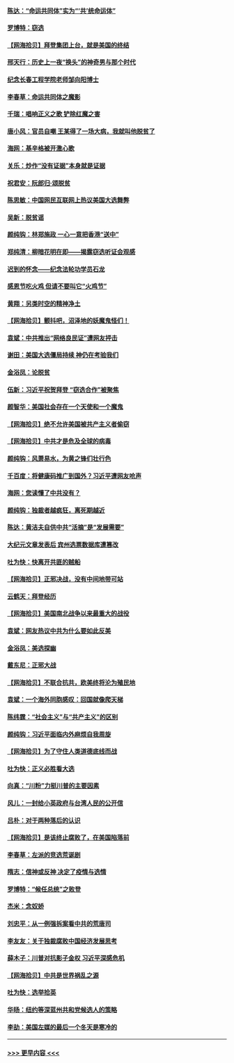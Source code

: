#### [陈达：“命运共同体”实为“‘共’统命运体”](../pages/nsc993/n12590865.md?t=12030551) 
#### [罗博特：窃选](../pages/nsc993/n12590619.md?t=12030551) 
#### [【网海拾贝】拜登集团上台，就是美国的终结](../pages/nsc993/n12589725.md?t=12030551) 
#### [邢天行：历史上一夜“换头”的神奇男与那个时代](../pages/nsc993/n12589424.md?t=12030551) 
#### [纪念长春工程学院老师邹向阳博士](../pages/nsc993/n12585390.md?t=12030551) 
#### [李春草：命运共同体之魔影](../pages/nsc993/n12585026.md?t=12030551) 
#### [千瑞：唱响正义之歌 铲除红魔之害](../pages/nsc993/n12585002.md?t=12030551) 
#### [唐小风：官员自嘲 王某得了一场大病，我就叫他脱贫了](../pages/nsc993/n12584981.md?t=12030551) 
#### [海网：基辛格被开激心歌](../pages/nsc993/n12584946.md?t=12030551) 
#### [关乐：炒作“没有证据”本身就是证据](../pages/nsc993/n12583146.md?t=12030551) 
#### [祝君安：阮郎归‧颂脱贫](../pages/nsc993/n12583119.md?t=12030551) 
#### [陈思敏：中国网民互联网上热议美国大选舞弊](../pages/nsc993/n12582845.md?t=12030551) 
#### [吴新：脱贫谣](../pages/nsc993/n12580839.md?t=12030551) 
#### [颜纯钩：林郑施政 一心一意把香港“送中”](../pages/nsc993/n12580805.md?t=12030551) 
#### [郑纯清：柳暗花明在即——揭露窃选听证会观感](../pages/nsc993/n12580795.md?t=12030551) 
#### [迟到的怀念——纪念法轮功学员石龙](../pages/nsc993/n12580245.md?t=12030551) 
#### [感恩节吃火鸡  但请不要叫它“火鸡节”](../pages/nsc993/n12580252.md?t=12030551) 
#### [黄翔：另类时空的精神净土](../pages/nsc993/n12578638.md?t=12030551) 
#### [【网海拾贝】颤抖吧，沼泽地的妖魔鬼怪们！](../pages/nsc993/n12578552.md?t=12030551) 
#### [袁斌：中共推出“网络良民证”遭网友抨击](../pages/nsc993/n12578511.md?t=12030551) 
#### [谢田：美国大选僵局持续 神仍在考验我们](../pages/nsc993/n12577432.md?t=12030551) 
#### [金浴凤：论脱贫](../pages/nsc993/n12576386.md?t=12030551) 
#### [伍新：习近平祝贺拜登 “窃选合作”被聚焦](../pages/nsc993/n12576358.md?t=12030551) 
#### [颜智华：美国社会存在一个天使和一个魔鬼](../pages/nsc993/n12574299.md?t=12030551) 
#### [【网海拾贝】绝不允许美国被共产主义者偷窃](../pages/nsc993/n12573396.md?t=12030551) 
#### [【网海拾贝】中共才是危及全球的病毒](../pages/nsc993/n12571204.md?t=12030551) 
#### [颜纯钩：风萧易水，为黄之锋们壮行色](../pages/nsc993/n12571487.md?t=12030551) 
#### [千百度：将健康码推广到国外？习近平遭网友呛声](../pages/nsc993/n12570808.md?t=12030551) 
#### [海网：您读懂了中共没有？](../pages/nsc993/n12570487.md?t=12030551) 
#### [颜纯钩：独裁者越疯狂，离死期越近](../pages/nsc993/n12569055.md?t=12030551) 
#### [陈达：黄洁夫自供中共“活摘”是“发展需要”](../pages/nsc993/n12568541.md?t=12030551) 
#### [大纪元文章发表后 宾州选票数据库遭篡改](../pages/nsc993/n12568105.md?t=12030551) 
#### [吐为快：快离开共匪的贼船](../pages/nsc993/n12568462.md?t=12030551) 
#### [【网海拾贝】正邪决战，没有中间地带可站](../pages/nsc993/n12568439.md?t=12030551) 
#### [云鹤天：拜登经历](../pages/nsc993/n12567294.md?t=12030551) 
#### [【网海拾贝】美国南北战争以来最重大的战役](../pages/nsc993/n12567247.md?t=12030551) 
#### [袁斌：网友热议中共为什么要如此反美](../pages/nsc993/n12567162.md?t=12030551) 
#### [金浴凤：美选探幽](../pages/nsc993/n12567147.md?t=12030551) 
#### [戴东尼：正邪大战](../pages/nsc993/n12567033.md?t=12030551) 
#### [【网海拾贝】不联合抗共，欧美终将沦为殖民地](../pages/nsc993/n12565068.md?t=12030551) 
#### [袁斌：一个海外同胞感叹：回国就像爬天梯](../pages/nsc993/n12564986.md?t=12030551) 
#### [陈纬霆：“社会主义”与“共产主义”的区别](../pages/nsc993/n12562417.md?t=12030551) 
#### [颜纯钩：习近平面临内外麻烦自我周旋](../pages/nsc993/n12563356.md?t=12030551) 
#### [【网海拾贝】为了守住人类道德底线而战](../pages/nsc993/n12562542.md?t=12030551) 
#### [吐为快：正义必胜看大选](../pages/nsc993/n12561967.md?t=12030551) 
#### [向真：“川粉”力挺川普的主要因素](../pages/nsc993/n12560774.md?t=12030551) 
#### [风儿：一封给小英政府与台湾人民的公开信](../pages/nsc993/n12560581.md?t=12030551) 
#### [吕朴：对于两种落后的认识](../pages/nsc993/n12560492.md?t=12030551) 
#### [【网海拾贝】是该终止腐败了，在美国陷落前](../pages/nsc993/n12559936.md?t=12030551) 
#### [李春草：左派的竞选荒诞剧](../pages/nsc993/n12558380.md?t=12030551) 
#### [隋志：信神或反神 决定了疫情与选情](../pages/nsc993/n12558255.md?t=12030551) 
#### [罗博特：“候任总统”之败登](../pages/nsc993/n12558189.md?t=12030551) 
#### [杰米：念奴娇](../pages/nsc993/n12558174.md?t=12030551) 
#### [刘忠平：从一例强拆案看中共的荒唐司](../pages/nsc993/n12558036.md?t=12030551) 
#### [李友友：关于独裁腐败中国经济发展思考](../pages/nsc993/n12558004.md?t=12030551) 
#### [薛木子：川普对抗影子金权 习近平深感危机](../pages/nsc993/n12557342.md?t=12030551) 
#### [【网海拾贝】中共是世界祸乱之源](../pages/nsc993/n12555353.md?t=12030551) 
#### [吐为快：选举拾英](../pages/nsc993/n12555041.md?t=12030551) 
#### [华旸：纽约等深蓝州共和党候选人的策略](../pages/nsc993/n12554309.md?t=12030551) 
#### [李劼：美国左媒的最后一个冬天是寒冷的](../pages/nsc993/n12552947.md?t=12030551) 

----
#### [ >>> 更早内容 <<< ](../indexes/nsc993-earlier.md)
